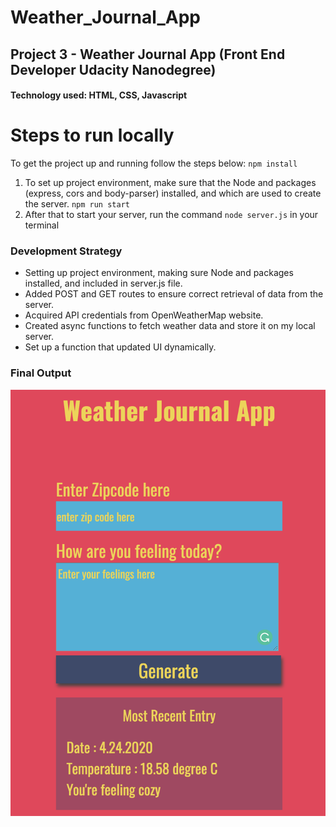 # Weather_Journal_App

## Project 3 - Weather Journal App (Front End Developer Udacity Nanodegree)
#### Technology used: HTML, CSS, Javascript

# Steps to run locally

To get the project up and running follow the steps below:
`npm install`
1. To set up project environment, make sure that the Node and packages (express, cors and body-parser) installed, and which are used to create the server.
`npm run start`
2. After that to start your server, run the command `node server.js` in your terminal

### Development Strategy

* Setting up project environment, making sure Node and packages installed, and included in server.js file.
* Added POST and GET routes to ensure correct retrieval of data from the server.
* Acquired API credentials from OpenWeatherMap website.
* Created async functions to fetch weather data and store it on my local server. 
* Set up a function that updated UI dynamically.

### Final Output
![Output](https://github.com/harshitagupta30/weather-journal-app/blob/master/img/final_ouput.png)